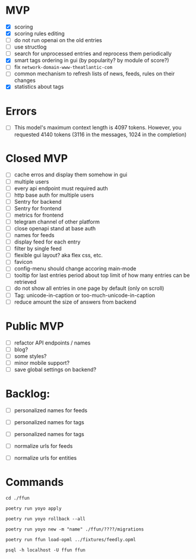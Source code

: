 
# MVP

- [x] scoring
- [x] scoring rules editing
- [ ] do not run openai on the old entries
- [ ] use structlog
- [ ] search for unprocessed entries and reprocess them periodically
- [x] smart tags ordering in gui (by popularity? by module of score?)
- [ ] fix `network-domain-www-theatlantic-com`
- [ ] common mechanism to refresh lists of news, feeds, rules on their changes
- [x] statistics about tags

# Errors

- [ ] This model's maximum context length is 4097 tokens. However, you requested 4140 tokens (3116 in the messages, 1024 in the completion)

# Closed MVP

- [ ] cache erros and display them somehow in gui
- [ ] multiple users
- [ ] every api endpoint must required auth
- [ ] http base auth for multiple users
- [ ] Sentry for backend
- [ ] Sentry for frontend
- [ ] metrics for frontend
- [ ] telegram channel of other platform
- [ ] close openapi stand at base auth
- [ ] names for feeds
- [ ] display feed for each entry
- [ ] filter by single feed
- [ ] flexible gui layout? aka flex css, etc.
- [ ] favicon
- [ ] config-menu should change accoring main-mode
- [ ] tooltip for last entries period about top limit of how many entries can be retrieved
- [ ] do not show all entries in one page by default (only on scroll)
- [ ] Tag: unicode-in-caption or too-much-unicode-in-caption
- [ ] reduce amount the size of answers from backend

# Public MVP

- [ ] refactor API endpoints / names
- [ ] blog?
- [ ] some styles?
- [ ] minor mobile support?
- [ ] save global settings on backend?

# Backlog:

- [ ] personalized names for feeds
- [ ] personalized names for tags
- [ ] personalized names for tags
- [ ] normalize urls for feeds
- [ ] normalize urls for entities


# Commands

```
cd ./ffun

poetry run yoyo apply

poetry run yoyo rollback --all

poetry run yoyo new -m "name" ./ffun/????/migrations

poetry run ffun load-opml ../fixtures/feedly.opml

```

```
psql -h localhost -U ffun ffun

```
